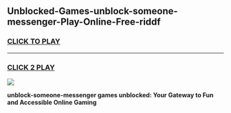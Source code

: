 
## Unblocked-Games-unblock-someone-messenger-Play-Online-Free-riddf
<h3>
<a href="https://premium76.site?title=unblock-someone-messenger&ref=26A">CLICK TO PLAY</a></h3>
<hr>

<h3>
<a href="https://premium76.site?title=unblock-someone-messenger&ref=26A">CLICK 2 PLAY</a>
  
</h3>

<a href="https://premium76.site?title=unblock-someone-messenger&ref=26A"><img src="https://clearcache.store/games.png"></a>


**unblock-someone-messenger games unblocked: Your Gateway to Fun and Accessible Online Gaming**
